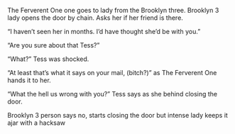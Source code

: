 The Ferverent One one goes to lady from the Brooklyn three. Brooklyn 3 lady opens the door by chain. Asks her if her friend is there.

“I haven’t seen her in months. I’d have thought she’d be with you.”

“Are you sure about that Tess?”

“What?” Tess was shocked.

“At least that’s what it says on your mail, (bitch?)” as The Ferverent One hands it to her.

“What the hell us wrong with you?” Tess says as she behind closing the door.


Brooklyn 3 person says no, starts closing the door but intense lady keeps it ajar with a hacksaw